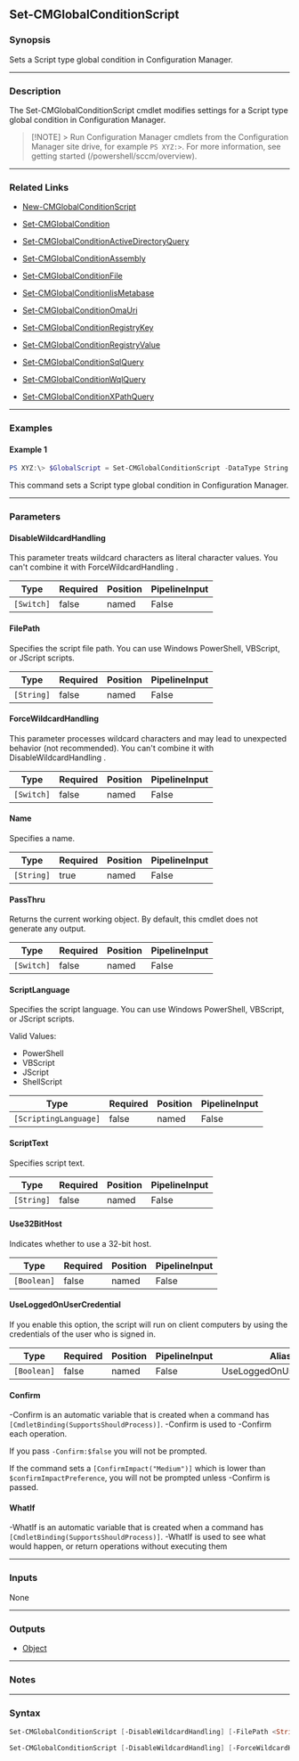 Set-CMGlobalConditionScript
---------------------------




### Synopsis
Sets a Script type global condition in Configuration Manager.



---


### Description

The Set-CMGlobalConditionScript cmdlet modifies settings for a Script type global condition in Configuration Manager.



> [!NOTE] > Run Configuration Manager cmdlets from the Configuration Manager site drive, for example `PS XYZ:>`. For more information, see getting started (/powershell/sccm/overview).



---


### Related Links
* [New-CMGlobalConditionScript](New-CMGlobalConditionScript)



* [Set-CMGlobalCondition](Set-CMGlobalCondition)



* [Set-CMGlobalConditionActiveDirectoryQuery](Set-CMGlobalConditionActiveDirectoryQuery)



* [Set-CMGlobalConditionAssembly](Set-CMGlobalConditionAssembly)



* [Set-CMGlobalConditionFile](Set-CMGlobalConditionFile)



* [Set-CMGlobalConditionIisMetabase](Set-CMGlobalConditionIisMetabase)



* [Set-CMGlobalConditionOmaUri](Set-CMGlobalConditionOmaUri)



* [Set-CMGlobalConditionRegistryKey](Set-CMGlobalConditionRegistryKey)



* [Set-CMGlobalConditionRegistryValue](Set-CMGlobalConditionRegistryValue)



* [Set-CMGlobalConditionSqlQuery](Set-CMGlobalConditionSqlQuery)



* [Set-CMGlobalConditionWqlQuery](Set-CMGlobalConditionWqlQuery)



* [Set-CMGlobalConditionXPathQuery](Set-CMGlobalConditionXPathQuery)





---


### Examples
#### Example 1
```PowerShell
PS XYZ:\> $GlobalScript = Set-CMGlobalConditionScript -DataType String -ScriptText $string -ScriptLanguage JScript -Name GC5
```
This command sets a Script type global condition in Configuration Manager.


---


### Parameters
#### **DisableWildcardHandling**

This parameter treats wildcard characters as literal character values. You can't combine it with ForceWildcardHandling .






|Type      |Required|Position|PipelineInput|
|----------|--------|--------|-------------|
|`[Switch]`|false   |named   |False        |



#### **FilePath**

Specifies the script file path. You can use Windows PowerShell, VBScript, or JScript scripts.






|Type      |Required|Position|PipelineInput|
|----------|--------|--------|-------------|
|`[String]`|false   |named   |False        |



#### **ForceWildcardHandling**

This parameter processes wildcard characters and may lead to unexpected behavior (not recommended). You can't combine it with DisableWildcardHandling .






|Type      |Required|Position|PipelineInput|
|----------|--------|--------|-------------|
|`[Switch]`|false   |named   |False        |



#### **Name**

Specifies a name.






|Type      |Required|Position|PipelineInput|
|----------|--------|--------|-------------|
|`[String]`|true    |named   |False        |



#### **PassThru**

Returns the current working object. By default, this cmdlet does not generate any output.






|Type      |Required|Position|PipelineInput|
|----------|--------|--------|-------------|
|`[Switch]`|false   |named   |False        |



#### **ScriptLanguage**

Specifies the script language. You can use Windows PowerShell, VBScript, or JScript scripts.



Valid Values:

* PowerShell
* VBScript
* JScript
* ShellScript






|Type                 |Required|Position|PipelineInput|
|---------------------|--------|--------|-------------|
|`[ScriptingLanguage]`|false   |named   |False        |



#### **ScriptText**

Specifies script text.






|Type      |Required|Position|PipelineInput|
|----------|--------|--------|-------------|
|`[String]`|false   |named   |False        |



#### **Use32BitHost**

Indicates whether to use a 32-bit host.






|Type       |Required|Position|PipelineInput|
|-----------|--------|--------|-------------|
|`[Boolean]`|false   |named   |False        |



#### **UseLoggedOnUserCredential**

If you enable this option, the script will run on client computers by using the credentials of the user who is signed in.






|Type       |Required|Position|PipelineInput|Aliases                   |
|-----------|--------|--------|-------------|--------------------------|
|`[Boolean]`|false   |named   |False        |UseLoggedOnUserCredentials|



#### **Confirm**
-Confirm is an automatic variable that is created when a command has ```[CmdletBinding(SupportsShouldProcess)]```.
-Confirm is used to -Confirm each operation.

If you pass ```-Confirm:$false``` you will not be prompted.


If the command sets a ```[ConfirmImpact("Medium")]``` which is lower than ```$confirmImpactPreference```, you will not be prompted unless -Confirm is passed.

#### **WhatIf**
-WhatIf is an automatic variable that is created when a command has ```[CmdletBinding(SupportsShouldProcess)]```.
-WhatIf is used to see what would happen, or return operations without executing them


---


### Inputs
None





---


### Outputs
* [Object](https://learn.microsoft.com/en-us/dotnet/api/System.Object)






---


### Notes




---


### Syntax
```PowerShell
Set-CMGlobalConditionScript [-DisableWildcardHandling] [-FilePath <String>] [-ForceWildcardHandling] -Name <String> [-PassThru] [-ScriptLanguage {JScript | PowerShell | VBScript}] [-Use32BitHost <Boolean>] [-UseLoggedOnUserCredential <Boolean>] [-Confirm] [-WhatIf] [<CommonParameters>]
```
```PowerShell
Set-CMGlobalConditionScript [-DisableWildcardHandling] [-ForceWildcardHandling] -Name <String> [-PassThru] [-ScriptLanguage {JScript | PowerShell | VBScript}] [-ScriptText <String>] [-Use32BitHost <Boolean>] [-UseLoggedOnUserCredential <Boolean>] [-Confirm] [-WhatIf] [<CommonParameters>]
```
